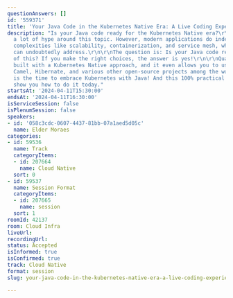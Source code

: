 ```yaml
---
questionAnswers: []
id: '559371'
title: 'Your Java Code in the Kubernetes Native Era: A Live Coding Experience'
description: "Is your Java code ready for the Kubernetes Native era?\r\n\r\nThere's
  a lot of hype around this topic. However, modern applications do indeed come with
  complexities like scalability, containerization, and service mesh, which Kubernetes
  can undoubtedly address.\r\n\r\nThe question is: Is your Java code ready for all
  of this? If you make the right choices, the answer is yes!\r\n\r\nQuarkus has been
  built with a Kubernetes Native approach, and it even allows you to use MicroProfile,
  Camel, Hibernate, and various other open-source projects among the world's best.\r\n\r\nNow
  is the time to embrace Kubernetes with Java! And this 100% practical session will
  show you how to do it today."
startsAt: '2024-04-11T15:30:00'
endsAt: '2024-04-11T16:30:00'
isServiceSession: false
isPlenumSession: false
speakers:
- id: '058c3cdc-0607-4437-81bb-07a1aed5d05c'
  name: Elder Moraes
categories:
- id: 59536
  name: Track
  categoryItems:
  - id: 207664
    name: Cloud Native
  sort: 0
- id: 59537
  name: Session Format
  categoryItems:
  - id: 207665
    name: session
  sort: 1
roomId: 42137
room: Cloud Infra
liveUrl: 
recordingUrl: 
status: Accepted
isInformed: true
isConfirmed: true
track: Cloud Native
format: session
slug: your-java-code-in-the-kubernetes-native-era-a-live-coding-experience

---
```

